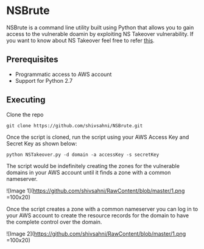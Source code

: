 # NSBrute
 NSBrute is a command line utility built using Python that allows you to gain access to the vulnerable doamin by exploiting NS Takeover vulnerability. If you want to know about NS Takeover feel free to refer [this](https://medium.com/@shivsahni2/aws-ns-takeover-356d2a293bca).

## Prerequisites
* Programmatic access to AWS account
* Support for Python 2.7


## Executing

Clone the repo
```
git clone https://github.com/shivsahni/NSBrute.git
```
Once the script is cloned, run the script using your AWS Access Key and Secret Key as shown below:
```
python NSTakeover.py -d domain -a accessKey -s secretKey

```
The script would be indefinitely creating the zones for the vulnerable domains in your AWS account until it finds a zone with a common nameserver.

![Image 1](https://github.com/shivsahni/RawContent/blob/master/1.png =100x20)

Once the script creates a zone with a common nameserver you can log in to your AWS account to create the resource records for the domain to have the complete control over the domain.

![Image 2](https://github.com/shivsahni/RawContent/blob/master/1.png =100x20)